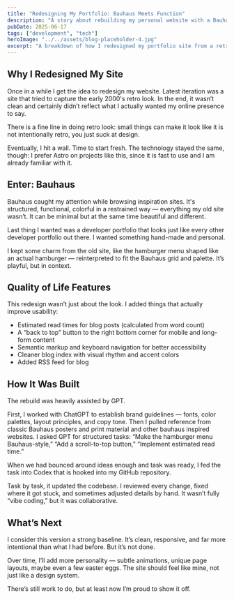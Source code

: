 ```yaml
---
title: "Redesigning My Portfolio: Bauhaus Meets Function"
description: "A story about rebuilding my personal website with a Bauhaus-inspired aesthetic, practical improvements, and help from GenAI."
pubDate: 2025-06-17
tags: ["development", "tech"]
heroImage: "../../assets/blog-placeholder-4.jpg"
excerpt: "A breakdown of how I redesigned my portfolio site from a retro mess into a clean, Bauhaus-inspired digital home."
---
```


## Why I Redesigned My Site

Once in a while I get the idea to redesign my website. Latest iteration was a site that tried to capture the early 2000's retro look. In the end, it wasn’t clean and certainly didn’t reflect what I actually wanted my online presence to say.

There is a fine line in doing retro look: small things can make it look like it is not intentionally retro, you just suck at design.

Eventually, I hit a wall. Time to start fresh. The technology stayed the same, though: I prefer Astro on projects like this, since it is fast to use and I am already familiar with it.

## Enter: Bauhaus

Bauhaus caught my attention while browsing inspiration sites. It's structured, functional, colorful in a restrained way — everything my old site wasn’t. It can be minimal but at the same time beautiful and different.

Last thing I wanted was a developer portfolio that looks just like every other developer portfolio out there. I wanted something hand-made and personal.

I kept some charm from the old site, like the hamburger menu shaped like an actual hamburger — reinterpreted to fit the Bauhaus grid and palette. It’s playful, but in context.

## Quality of Life Features

This redesign wasn’t just about the look. I added things that actually improve usability:

- Estimated read times for blog posts (calculated from word count)
- A “back to top” button to the right bottom corner for mobile and long-form content
- Semantic markup and keyboard navigation for better accessibility
- Cleaner blog index with visual rhythm and accent colors
- Added RSS feed for blog

## How It Was Built

The rebuild was heavily assisted by GPT.

First, I worked with ChatGPT to establish brand guidelines — fonts, color palettes, layout principles, and copy tone. Then I pulled reference from classic Bauhaus posters and print material and other bauhaus inspired websites. I asked GPT for structured tasks: “Make the hamburger menu Bauhaus-style,” “Add a scroll-to-top button,” “Implement estimated read time.”

When we had bounced around ideas enough and task was ready, I fed the task into Codex that is hooked into my GitHub repository.

Task by task, it updated the codebase. I reviewed every change, fixed where it got stuck, and sometimes adjusted details by hand. It wasn’t fully “vibe coding,” but it was collaborative.

## What’s Next

I consider this version a strong baseline. It’s clean, responsive, and far more intentional than what I had before. But it’s not done.

Over time, I’ll add more personality — subtle animations, unique page layouts, maybe even a few easter eggs. The site should feel like mine, not just like a design system.

There’s still work to do, but at least now I’m proud to show it off.
